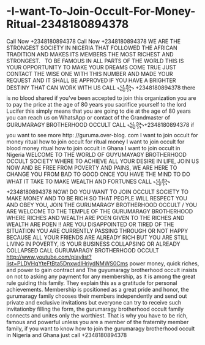 # -I-want-To-Join-Occult-For-Money-Ritual-2348180894378
Call Now +2348180894378 Call Now +2348180894378 WE ARE THE STRONGEST SOCIETY IN NIGERIA THAT FOLLOWED THE AFRICAN TRADITION AND MAKES ITS MEMBERS THE MOST RICHEST AND STRONGEST.   TO BE FAMOUS IN ALL PARTS OF THE WORLD THIS IS YOUR OPPORTUNITY TO MAKE YOUR DREAMS COME TRUE JUST CONTACT THE WISE ONE WITH THIS NUMBER AND MADE YOUR REQUEST AND IT SHALL BE APPROVED IF YOU HAVE A BRIGHTER DESTINY THAT CAN WORK WITH US CALL ꧁꧂ +2348180894378 there is no blood shared if you've been accepted to join this organization you are to pay the price at the age of 80 years you sacrifice yourself to the lord Lucifer this simply means that you are going to die at the age of 80 years you can reach us on WhatsApp or contact of the Grandmaster of GURUMARAGY BROTHERHOOD OCCULT CALL ꧁꧂+2348180894378 if you want to see more http: //guruma.over-blog. com I want to join occult for money ritual how to join occult for ritual money I want to join occult for blood money ritual how to join occult in Ghana I want to join occult in Nigeria WELCOME TO THE WORLD OF GUYUMAYAGY BROTHERHOOD OCCULT SOCIETY WHERE TO ACHIEVE ALL YOUR DESIRE IN LIFE, JOIN US NOW AND BE FREE FROM POVERTY AND PAINS, WE ARE HERE TO CHANGE YOU FROM BAD TO GOOD ONCE YOU HAVE THE MIND TO DO WHAT IT TAKE TO MAKE WEALTH AND FORTUNES CALL ꧁꧂+2348180894378 NOW! DO YOU WANT TO JOIN OCCULT SOCIETY TO MAKE MONEY AND TO BE RICH SO THAT PEOPLE WILL RESPECT YOU AND OBEY YOU, JOIN THE GURUMARAGY BROTHERHOOD OCCULT / YOU ARE WELCOME TO THE TEMPLE OF THE GURUMARAGY BROTHERHOOD WHERE RICHES AND WEALTH ARE POEN GIVEN TO THE RICHES AND WEALTH ARE POEN !! ARE YOU DISAPPOINTED OR TIRED OF THE SITUATION YOU ARE CURRENTLY PASSING THROUGH OR NOT HAPPY BECAUSE ALL YOUR FRIENDS ARE ALREADY RICH BUT YOU ARE STILL LIVING IN POVERTY, IS YOUR BUSINESS COLLAPSING OR ALREADY COLLAPSED CALL GURUMARAGY BROTHERHOOD OCCULT http://www.youtube.com/playlist?list=PLDVHqYteFtBta5DnxwdIHriydNMWS0Cms  power money, quick riches, and power to gain contract and The guyumaragy brotherhood occult insists on not to asking any payment for any membership, as it is among the great rule guiding this family. They explain this as a gratitude for personal achievements. Membership is positioned as a great pride and honor, the gurumaragy family chooses their members independently and send out private and exclusive invitations but everyone can try to receive such invitationby filling the form, the gurumaragy brotherhood occult family connects and unites only the worthiest. That is why you have to be rich, famous and powerful unless you are a member of the fraternity member family, if you want to know how to join the gurumaragy brotherhood occult in Nigeria and Ghana just call +2348180894378
